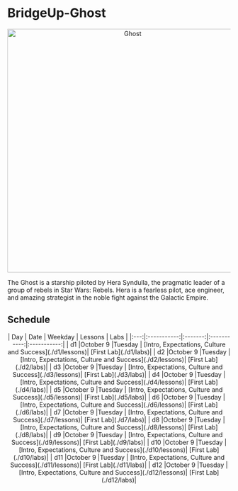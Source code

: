 # BridgeUp-Ghost

<p align="center">
  <img  src="http://www.jedinews.co.uk/wp-content/uploads/2018/01/forces-of-destiny-comic-hera.jpg" width="550px" alt="Ghost">
</p>

The Ghost is a starship piloted by Hera Syndulla, the pragmatic leader of a group of rebels in Star Wars: Rebels. Hera is a fearless pilot, ace engineer, and amazing strategist in the noble fight against the Galactic Empire.


## Schedule
<p align="center">
  | Day | Date        | Weekday | Lessons     | Labs        |
  |:---:|:-----------:|:-------:|:-----------:|:-----------:|
  | d1  |October 9 |Tuesday | [Intro, Expectations, Culture and Success](./d1/lessons)| [First Lab](./d1/labs)|
  | d2  |October 9 |Tuesday | [Intro, Expectations, Culture and Success](./d2/lessons)| [First Lab](./d2/labs)|
  | d3  |October 9 |Tuesday | [Intro, Expectations, Culture and Success](./d3/lessons)| [First Lab](./d3/labs)|
  | d4  |October 9 |Tuesday | [Intro, Expectations, Culture and Success](./d4/lessons)| [First Lab](./d4/labs)|
  | d5  |October 9 |Tuesday | [Intro, Expectations, Culture and Success](./d5/lessons)| [First Lab](./d5/labs)|
  | d6  |October 9 |Tuesday | [Intro, Expectations, Culture and Success](./d6/lessons)| [First Lab](./d6/labs)|
  | d7  |October 9 |Tuesday | [Intro, Expectations, Culture and Success](./d7/lessons)| [First Lab](./d7/labs)|
  | d8  |October 9 |Tuesday | [Intro, Expectations, Culture and Success](./d8/lessons)| [First Lab](./d8/labs)|
  | d9  |October 9 |Tuesday | [Intro, Expectations, Culture and Success](./d9/lessons)| [First Lab](./d9/labs)|
  | d10  |October 9 |Tuesday | [Intro, Expectations, Culture and Success](./d10/lessons)| [First Lab](./d10/labs)|
  | d11  |October 9 |Tuesday | [Intro, Expectations, Culture and Success](./d11/lessons)| [First Lab](./d11/labs)|
  | d12  |October 9 |Tuesday | [Intro, Expectations, Culture and Success](./d12/lessons)| [First Lab](./d12/labs)|

</p>
